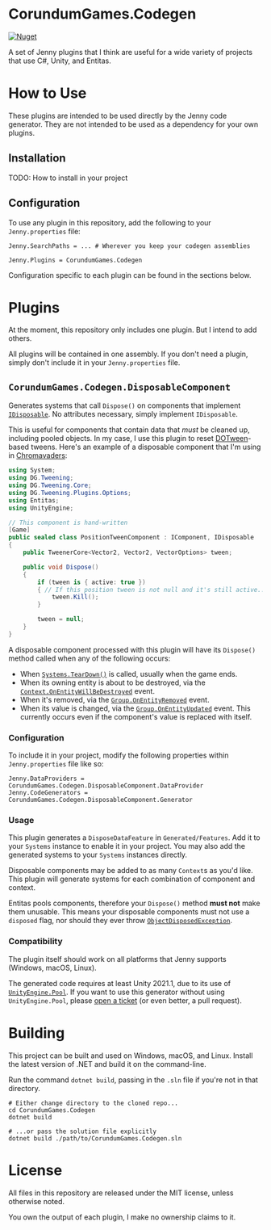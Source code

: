 # CorundumGames.Codegen

[![Nuget](https://img.shields.io/nuget/v/CorundumGames.Codegen?style=for-the-badge)](https://www.nuget.org/packages/CorundumGames.Codegen)

A set of Jenny plugins that I think are useful for a wide variety of projects that use C#, Unity, and Entitas.

# How to Use
These plugins are intended to be used directly by the Jenny code generator.
They are not intended to be used as a dependency for your own plugins.

## Installation

TODO: How to install in your project

## Configuration

To use any plugin in this repository, add the following to your `Jenny.properties` file:

```properties
Jenny.SearchPaths = ... # Wherever you keep your codegen assemblies

Jenny.Plugins = CorundumGames.Codegen
```

Configuration specific to each plugin can be found in the sections below.

# Plugins

At the moment, this repository only includes one plugin. But I intend to add others.

All plugins will be contained in one assembly.
If you don't need a plugin, simply don't include it in your `Jenny.properties` file.

## `CorundumGames.Codegen.DisposableComponent`

Generates systems that call `Dispose()` on components that implement [`IDisposable`](https://docs.microsoft.com/en-us/dotnet/api/system.idisposable?view=netstandard-2.1).
No attributes necessary, simply implement `IDisposable`.

This is useful for components that contain data that *must* be cleaned up, including pooled objects.
In my case, I use this plugin to reset [DOTween](http://dotween.demigiant.com)-based tweens.
Here's an example of a disposable component that I'm using in [Chromavaders](https://corundum.games):

```csharp
using System;
using DG.Tweening;
using DG.Tweening.Core;
using DG.Tweening.Plugins.Options;
using Entitas;
using UnityEngine;

// This component is hand-written
[Game]
public sealed class PositionTweenComponent : IComponent, IDisposable
{
    public TweenerCore<Vector2, Vector2, VectorOptions> tween;

    public void Dispose()
    {
        if (tween is { active: true })
        { // If this position tween is not null and it's still active...
            tween.Kill();
        }

        tween = null;
    }
}
```

A disposable component processed with this plugin will have its `Dispose()` method
called when any of the following occurs:

- When [`Systems.TearDown()`](https://sschmid.github.io/Entitas-CSharp/class_entitas_1_1_systems.html#a7610d89dd9172d6dd881bd73f7cb0b48) is called, usually when the game ends.
- When its owning entity is about to be destroyed, via the [`Context.OnEntityWillBeDestroyed`](https://sschmid.github.io/Entitas-CSharp/class_entitas_1_1_context.html#ab8c74cb2adee934df32ec2a86fc607b2) event.
- When it's removed, via the [`Group.OnEntityRemoved`](https://sschmid.github.io/Entitas-CSharp/class_entitas_1_1_group.html#ad010b1c3944aa9aa54c5ff76c93c431e) event.
- When its value is changed, via the [`Group.OnEntityUpdated`](https://sschmid.github.io/Entitas-CSharp/class_entitas_1_1_group.html#a925d5a507d149042cfa728111c1a0d41) event. This currently occurs even if the component's value is replaced with itself.

### Configuration

To include it in your project, modify the following properties within `Jenny.properties` file like so:

```properties
Jenny.DataProviders = CorundumGames.Codegen.DisposableComponent.DataProvider
Jenny.CodeGenerators = CorundumGames.Codegen.DisposableComponent.Generator
```

### Usage

This plugin generates a `DisposeDataFeature` in `Generated/Features`.
Add it to your `Systems` instance to enable it in your project.
You may also add the generated systems to your `Systems` instances directly.

Disposable components may be added to as many `Context`s as you'd like.
This plugin will generate systems for each combination of component and context.

Entitas pools components, therefore your `Dispose()` method **must not** make them unusable.
This means your disposable components must not use a `disposed` flag,
nor should they ever throw [`ObjectDisposedException`](https://docs.microsoft.com/en-us/dotnet/api/system.objectdisposedexception?view=netstandard-2.1).

### Compatibility

The plugin itself should work on all platforms that Jenny supports (Windows, macOS, Linux).

The generated code requires at least Unity 2021.1,
due to its use of [`UnityEngine.Pool`](https://docs.unity3d.com/2022.1/Documentation/ScriptReference/Pool.ObjectPool_1).
If you want to use this generator without using `UnityEngine.Pool`,
please [open a ticket](https://github.com/CorundumGames/CorundumGames.Codegen/issues) (or even better, a pull request).

# Building

This project can be built and used on Windows, macOS, and Linux.
Install the latest version of .NET and build it on the command-line.

Run the command `dotnet build`, passing in the `.sln` file if you're not in that directory.

```shell
# Either change directory to the cloned repo...
cd CorundumGames.Codegen
dotnet build

# ...or pass the solution file explicitly
dotnet build ./path/to/CorundumGames.Codegen.sln
```

# License

All files in this repository are released under the MIT license, unless otherwise noted.

You own the output of each plugin,
I make no ownership claims to it.
